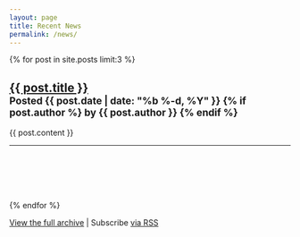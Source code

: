 ```yaml
---
layout: page
title: Recent News
permalink: /news/
---
```



{% for post in site.posts limit:3 %}

<h2 class="page-header">
  <a class="post-link" href="{{ post.url | prepend: site.baseurl }}">{{ post.title }}</a><br/>
  <small>
    Posted <time datetime="{{ post.date | date_to_xmlschema }}" itemprop="datePublished">{{ post.date | date: "%b %-d, %Y" }}</time>
    {% if post.author %}
      by <span itemprop="author" itemscope itemtype="http://schema.org/Person"><span itemprop="name">{{ post.author }}</span></span>
    {% endif %}
  </small>
</h2>

{{ post.content }}

<hr/>

<div class="col-xs-12" style="height:5em;"></div>

{% endfor %}
        
<p class="text-center"><a href="/news/archive/">View the full archive</a> | Subscribe <a href="{{ "/feed.xml" | prepend: site.baseurl }}">via RSS</a></p>

